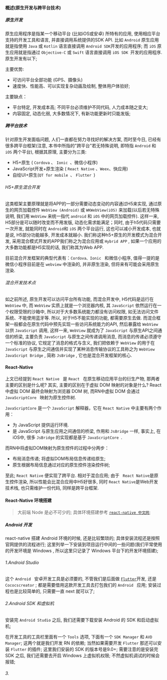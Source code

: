 #### 概述(原生开发与跨平台技术)

##### 原生开发
原生应用程序是指某一个移动平台 (比如iOS或安卓) 所特有的应用, 使用相应平台支持的开发工具和语言, 并直接调用系统提供的SDK API. 比如 `Android` 原生应用就是指使用 `Java` 或 `Kotlin` 语言直接调用 `Android SDK`开发的应用程序; 而 `iOS` 原生应用就是指通过 `Objective-C` 或 `Swift` 语言直接调用 `iOS SDK `开发的应用程序. 原生开发有以下;

主要优势:
- 可访问平台全部功能 (GPS、摄像头) 
- 速度快、性能高、可以实现复杂动画及绘制, 整体用户体验好; 

主要缺点：
- 平台特定, 开发成本高; 不同平台必须维护不同代码, 人力成本随之变大;
- 内容固定, 动态化弱, 大多数情况下, 有新功能更新时只能发版; 

##### 跨平台技术
针对原生开发面临问题, 人们一直都在努力寻找好的解决方案, 而时至今日, 已经有很多跨平台框架(注意, 本书中所指的"跨平台"若无特殊说明, 即特指 `Android` 和 `iOS` 两个平台), 根据其原理, 主要分为三类:
- H5+原生 ( `Cordova` 、 `Ionic `、微信小程序)
- JavaScript开发+原生渲染 ( `React Native` 、` Weex `、快应用)
- 自绘UI+原生(`QT for mobile `、 `Flutter `)

###### H5+原生混合开发
这类框架主要原理就是将APP的一部分需要动态变动的内容通过H5来实现, 通过原生的网页加载控件 `WebView (Android)` 或 `WKWebView(iOS)` 来加载(以后若无特殊说明, 我们用 `WebView` 来统一指代 `android` 和 `iOS` 中的网页加载控件). 这样一来, H5部分是可以随时改变而不用发版, 动态化需求能满足；同时, 由于h5代码只需要一次开发, 就能同时在 ` Android `和 `iOS` 两个平台运行, 这也可以减小开发成本, 也就是说, H5部分功能越多, 开发成本就越小. 我们称这种h5+原生的开发模式为混合开发, 采用混合模式开发的APP我们称之为混合应用或 `Hybrid APP` , 如果一个应用的大多数功能都是H5实现的话, 我们称其为Web APP. 

目前混合开发框架的典型代表有：`Cordova、Ionic ` 和微信小程序, 值得一提的是微信小程序目前是在 `webview` 中渲染的, 并非原生渲染, 但将来有可能会采用原生渲染. 

###### 混合开发技术点
如之前所述, 原生开发可以访问平台所有功能, 而混合开发中, H5代码是运行在 `WebView` 中, 而 `WebView` 实质上就是一个浏览器内核, 其 `JavaScript` 依然运行在一个权限受限的沙箱中, 所以对于大多数系统能力都没有访问权限, 如无法访问文件系统、不能使用蓝牙等. 所以, 对于H5不能实现的功能, 都需要原生去做. 而混合框架一般都会在原生代码中预先实现一些访问系统能力的API,  然后暴露给 `WebView `以供 `JavaScript` 调用, 这样一来,  `WebView` 就成为了 `JavaScript` 与原生API之间通信的桥梁, 主要负责 `JavaScript` 与原生之间传递调用消息, 而消息的传递必须遵守一个标准的协议, 它规定了消息的格式与含义, 我们把依赖于 `WebView` 的用于在 `JavaScript` 与原生之间通信并实现了某种消息传输协议的工具称之为 `WebView JavaScript Bridge` , 简称 `JsBridge` , 它也是混合开发框架的核心. 

#### React-Native

上文已经提到 `React Native ` 是 `React ` 在原生移动应用平台的衍生产物, 那两者主要的区别是什么呢? 其实, 主要的区别在于虚拟 DOM 映射的对象是什么? React中虚拟 DOM 最终会映射为浏览器 DOM 树, 而RN中虚拟 DOM 会通过 `JavaScriptCore ` 映射为原生控件树.

`JavaScriptCore`  是一个 `JavaScript` 解释器，它在 `React Native` 中主要有两个作用：
- 为 JavaScript 提供运行环境.
- 是 JavaScript 与原生应用之间通信的桥梁, 作用和 `JsBridge` 一样, 事实上, 在iOS中, 很多 `JsBridge` 的实现都是基于 `JavaScriptCore `.

而RN中将虚拟DOM映射为原生控件的过程中分两步：
- 布局消息传递; 将虚拟DOM布局信息传递给原生;
- 原生根据布局信息通过对应的原生控件渲染控件树;

至此; `React Native` 便实现了跨平台. 相对于混合应用; 由于 ` React Native`是原生控件渲染, 所以性能会比混合应用中H5好很多, 同时 `React Native`是Web开发技术栈, 也只需维护一份代码, 同样是跨平台框架.

#### React-Native 环境搭建
> 大前端 Node 是必不可少的; 具体环境搭建参考 [`react-native 中文网`](https://reactnative.cn/docs/getting-started/);

##### Android 开发
react-native 搭建 Android 环境的时候, 还是比较繁琐的; 具体安装流程还是按照官网提供的流程进行; 这里列举一下安装到项目运行中间的一些问题(我们平常使用的开发环境是 Windows , 所以这里只记录了 Windows 平台下的开发环境搭建);

###### 1.Android Studio
这个 `Android ` 安卓开发工具是必须要的, 不管我们是后面做 [`Flutter`](https://book.flutterchina.club/chapter1/mobile_development_intro.html)开发, 还是 `Cococscreator` ; 都是需要借用这款开发工具去打包我们的 `Android ` 应用; 安装过程也是比较简单的, 只需要一直 next 就可以了; 

###### 2.Android SDK 和虚拟机
安装完 `Android Studio` 之后, 我们还需要下载安装 Android 的 SDK 和启动虚拟机; 

在开发工具的工具栏里面有一个 `Tools` 选项, 下面有一个 `SDK Manager` 和 `AVD Manager`; 这两个就是我们开发 RN 的依赖; 当然如果需要开发 `Flutter` 那还可以安装 `Flutter` 的插件; 这里我们安装的 SDK 的版本号是9.0+; 需要注意的是安装完 SDK 之后, 我们还需要去开启 Windows 上虚拟机权限; 不然虚拟机调试的时候会报错;

###### 3.






























